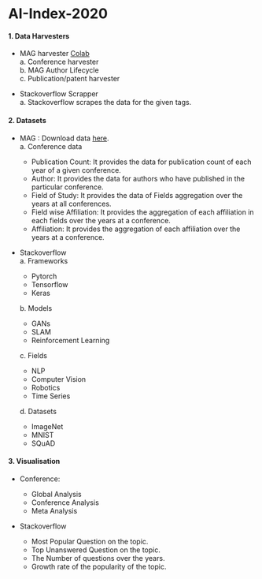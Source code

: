 # AI-Index-2020

#### 1. Data Harvesters
- MAG harvester <a href="https://colab.research.google.com/drive/1NfV8ahz39ylm5DkM3ZQQw07JullsAf9a?usp=sharing">Colab</a><br>
  a. Conference harvester<br>
  b. MAG Author Lifecycle<br>
  c. Publication/patent harvester<br>
  
- Stackoverflow Scrapper<br>
  a. Stackoverflow scrapes the data for the given tags.<br>
  
#### 2. Datasets
- MAG : Download data <a href="https://drive.google.com/drive/folders/1bvo1Ot0GPs-ggMP65K-eAgXmBIw73OZ9?usp=sharing">here</a>.<br>
  a. Conference data <br>
    * Publication Count: It provides the data for publication count of each year of a given conference.<br>
    * Author: It provides the data for authors who have published in the particular conference.<br>
    * Field of Study: It provides the data of Fields aggregation over the years at all conferences.<br>
    * Field wise Affiliation: It provides the aggregation of each affiliation in each fields over the years at a conference.<br>
    * Affiliation: It provides the aggregation of each affiliation over the years at a conference.<br>
    
- Stackoverflow<br>
	a. Frameworks<br>
	* Pytorch<br>
	* Tensorflow<br>
	* Keras<br>

	b. Models<br>
	* GANs<br>
	* SLAM<br>
	* Reinforcement Learning<br>

	c. Fields<br>
	* NLP<br>
	* Computer Vision<br>
	* Robotics<br>
	* Time Series<br>

	d. Datasets<br>
	* ImageNet<br>
	* MNIST<br>
	* SQuAD<br>

#### 3. Visualisation

- Conference:<br>
  * Global Analysis<br>
  * Conference Analysis<br>
  * Meta Analysis<br>
 
- Stackoverflow<br>
  * Most Popular Question on the topic.<br>
  * Top Unanswered Question on the topic.<br>
  * The Number of questions over the years.<br>
  * Growth rate of the popularity of the topic.<br>
